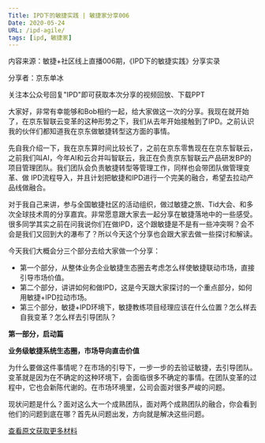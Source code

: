 ```yaml
---
Title: IPD下的敏捷实践 | 敏捷家分享006
Date: 2020-05-24
URL: /ipd-agile/
tags: [ipd, 敏捷家]
---
```


内容来源：敏捷+社区线上直播006期，《IPD下的敏捷实践》分享实录

分享者：京东单冰

关注本公众号回复"IPD"即可获取本次分享的视频回放、下载PPT

大家好，非常有幸能够和Bob相约一起，给大家做这一次的分享。我现在就开始了，在京东智联云变革的这种形势之下，我们从去年开始接触到了IPD。之前认识我的伙伴们都知道我在京东做敏捷转型这方面的事情。 

先自我介绍一下，我在京东算时间比较长了，之前在京东零售现在在京东智联云，之前我们叫AI，今年AI和云合并叫智联云，我正在负责京东智联云产品研发BP的项目管理团队。我们团队会负责敏捷转型等管理工作，同样也会带团队做管理变革、做 IPD流程导入，并且计划把敏捷和IPD进行一个完美的融合，希望去拉动产品线做融合。

对于我自己来讲，参与全国敏捷社区的活动组织，做过敏捷之旅、Tid大会、和多次全球技术周的分享嘉宾。非常愿意跟大家去一起分享在敏捷落地中的一些感受。很多同学其实之前在问我说你们在做IPD，这个跟敏捷是不是有一些冲突啊？会不会是我们又回到大的瀑布了？所以今天这个分享也会跟大家去做一些探讨和解读。

今天我们大概会分三个部分去给大家做一个分享：

-   第一个部分，从整体业务企业敏捷生态圈去考虑怎么样使敏捷联动市场，直接引导市场价值。 
-   第二个部分，讲讲如何和做IPD，这是今天跟大家探讨的一个重点部分，如何用敏捷+IPD拉动市场。
-   第三个部分，敏捷+IPD环境下，敏捷教练项目经理应该在什么位置？怎么样去自我变革？怎么样去引导团队？

**第一部分，启动篇**

**业务级敏捷系统生态圈，市场导向直击价值**

为什么要做这件事情呢？在市场的引导下，一步一步的去验证敏捷，去引导团队。变革就是因为在不确定的这种环境下，会面临很多不确定的事情。在团队变革的过程中，它也会新陈代谢的。在市场环境里，公司会面对很多严峻的问题。 

现状问题是什么？面对这么大一个成熟团队，面对两个成熟团队的融合，你会看到他们的问题到底在哪？首先从问题出发，方向就是解决这些问题。

[查看原文获取更多材料](https://mp.weixin.qq.com/s/WIivYziA_fQgMWpAIUtO9A)


